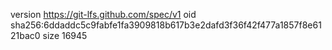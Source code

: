 version https://git-lfs.github.com/spec/v1
oid sha256:6ddaddc5c9fabfe1fa3909818b617b3e2dafd3f36f42f477a1857f8e6121bac0
size 16945
